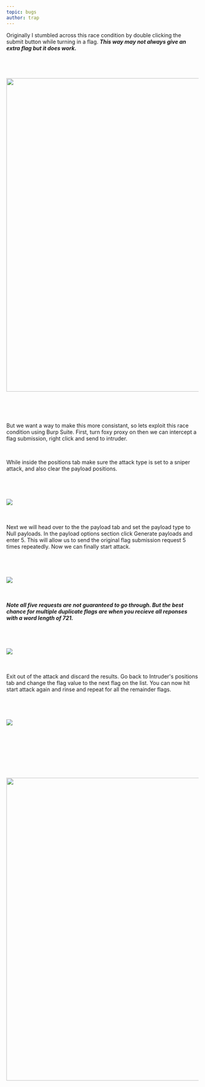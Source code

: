 ```yaml
---
topic: bugs
author: trap
---
```


Originally I stumbled across this race condition by double clicking the submit button while turning in a flag.  ***This way may not always give an extra flag but it does work.***

<p>&nbsp;</p>
<h1><img src="https://sls-ci-bowtie-houndstooth-root-us-east-1-assets.s3.amazonaws.com/Trapnatized/blog1/1684453836654-duplicate_flag_cropped.png" alt="" width="890" height="821" /></h1>
<p>&nbsp;</p>
<p>&nbsp;</p>

But we want a way to make this more consistant, so lets exploit this race condition using Burp Suite. First, turn foxy proxy on then we can intercept a flag submission, right click and send to intruder.
<p>&nbsp;</p>

While inside the positions tab make sure the attack type is set to a sniper attack, and also clear the payload positions.


<p>&nbsp;</p>
<h1><img src="/assets/images/flag_submission_intruder_edited_1.png"></h1>
<p>&nbsp;</p>

Next we will head over to the the payload tab and set the payload type to Null payloads. In the payload options section click Generate payloads and enter 5. This will allow us to send the original flag submission request 5 times repeatedly. Now we can finally start attack.

<p>&nbsp;</p>
<h1><img src="/assets/images/race_intruder_payload.png"></h1>
<p>&nbsp;</p>

***Note all five requests are not guaranteed to go through. But the best chance for multiple duplicate flags are when you recieve all reponses with a word length of 721.***

<p>&nbsp;</p>
<h1><img src="/assets/images/721_response_code.png"></h1>
<p>&nbsp;</p>

Exit out of the attack and discard the results. Go back to Intruder's positions tab and change the flag value to the next flag on the list. You can now hit start attack again and rinse and repeat for all the remainder flags.

<p>&nbsp;</p>
<h1><img src="/assets/images/flag_submission_intruder_edited_2.png"></h1>
<p>&nbsp;</p>

<p>&nbsp;</p>
<p>&nbsp;</p>
<h1><img src="https://sls-ci-bowtie-houndstooth-root-us-east-1-assets.s3.amazonaws.com/Trapnatized/blog1/1684454759972-dupe_flag_cropped2match.png" alt="" width="891" height="793" /></h1>





